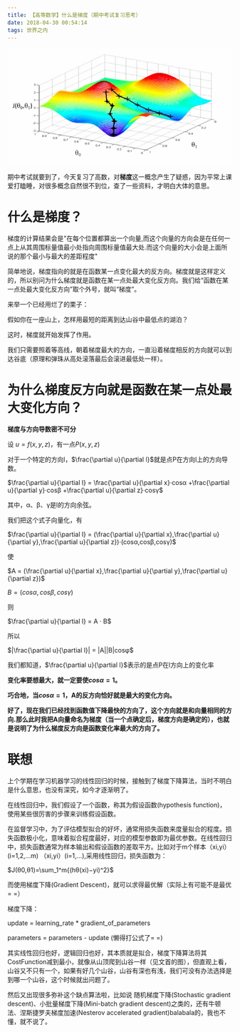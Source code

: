 ```yaml
---
title: 【高等数学】什么是梯度（期中考试复习思考）
date: 2018-04-30 00:54:14
tags: 世界之内
---
```


![math_gradient](https://raw.githubusercontent.com/Shiyuang-scu/blog_img/master/gradient.jpg)

期中考试就要到了，今天复习了高数，对**梯度**这一概念产生了疑惑，因为平常上课爱打瞌睡，对很多概念自然很不到位，查了一些资料，才明白大体的意思。


# 什么是梯度？


 梯度的计算结果会是"在每个位置都算出一个向量,而这个向量的方向会是在任何一点上从其周围标量值最小处指向周围标量值最大处.而这个向量的大小会是上面所说的那个最小与最大的差距程度"


 简单地说，梯度指向的就是在函数某一点变化最大的反方向。梯度就是这样定义的，所以别问为什么梯度就是函数在某一点处最大变化反方向。我们给“函数在某一点处最大变化反方向”取个外号，就叫“梯度”。
<!--more-->

 来举一个已经用烂了的栗子：


 假如你在一座山上，怎样用最短的距离到达山谷中最低点的湖泊？


 这时，梯度就开始发挥了作用。


 我们只需要照着等高线，朝着梯度最大的方向，一直沿着梯度相反的方向就可以到达谷底（原理和弹珠从高处滚落最后会滚进最低处一样）。

# 为什么梯度反方向就是函数在某一点处最大变化方向？


**梯度与方向导数密不可分**


设 $u = f(x,y,z)$，有一点$P(x,y,z)$

对于一个特定的方向l，$\frac{\partial u}{\partial l}$就是点P在方向l上的方向导数。

$\frac{\partial u}{\partial l} = \frac{\partial u}{\partial x}·cosα +\frac{\partial u}{\partial y}·cosβ +\frac{\partial u}{\partial z}·cosγ$


其中，α、β、γ是l的方向余弦。


我们把这个式子向量化，有

$\frac{\partial u}{\partial l} = (\frac{\partial u}{\partial x},\frac{\partial u}{\partial y},\frac{\partial u}{\partial z})·(cosα,cosβ,cosγ)$

使

$A = (\frac{\partial u}{\partial x},\frac{\partial u}{\partial y},\frac{\partial u}{\partial z})$ 

$B = (cosα,cosβ,cosγ)$

则

$\frac{\partial u}{\partial l} = A · B$

所以

$|\frac{\partial u}{\partial l}| = |A||B|cosφ$

我们都知道，$\frac{\partial u}{\partial l}$表示的是点P在l方向上的变化率

**变化率要想最大，就一定要使$cosα=1$。**

**巧合地，当$cosα=1$，A的反方向恰好就是最大的变化方向。**

**好了，现在我们已经找到函数值下降最快的方向了，这个方向就是和向量相同的方向.那么此时我把A向量命名为梯度（当一个点确定后，梯度方向是确定的），也就是说明了为什么梯度反方向是函数变化率最大的方向了。**

# 联想

上个学期在学习机器学习的线性回归的时候，接触到了梯度下降算法，当时不明白是什么意思，也没有深究，如今才逐渐明了。

在线性回归中，我们假设了一个函数，称其为假设函数(hypothesis function)，使用某些很厉害的步骤来训练假设函数。

在监督学习中，为了评估模型拟合的好坏，通常用损失函数来度量拟合的程度。损失函数极小化，意味着拟合程度最好，对应的模型参数即为最优参数。在线性回归中，损失函数通常为样本输出和假设函数的差取平方。比如对于m个样本（xi,yi）(i=1,2,...m)
（xi,yi）(i=1,...),采用线性回归，损失函数为：

$J(θ0,θ1)=\sum_1^m{(hθ(xi)−yi)^2}$

而使用梯度下降(Gradient Descent)，就可以求得最优解（实际上有可能不是最优= =）

梯度下降：

update = learning_rate * gradient_of_parameters

parameters = parameters - update
(懒得打公式了= =)


其实线性回归也好，逻辑回归也好，其本质就是拟合，梯度下降算法将其CostFunction减到最小，就像从山顶爬到山谷一样（见文首的图），但直观上看，山谷又不只有一个，如果有好几个山谷，山谷有深也有浅，我们可没有办法选择是到哪一个山谷，这个时候就出问题了。


然后又出现很多弥补这个缺点算法啦，比如说 随机梯度下降(Stochastic gradient descent)、小批量梯度下降(Mini-batch gradient descent)之类的，还有牛顿法、涅斯捷罗夫梯度加速(Nesterov accelerated gradient)balabala的，我也不懂，就不说了。
